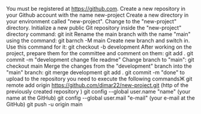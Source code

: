 
You must be registered at https://github.com.
Create a new repository in your Github account with the name new-project
Create a new directory in your environment called "new-project".
Change to the "new-project" directory.
Initialize a new public Git repository inside the "new-project" directory command:
 git init
Rename the main branch with the name "main" using the command:
 git barnch -M main
Create new branch and switch in. Use this command for it:
 git checkout -b development
After working on the project, prepare them for the committee and comment on them:
 git add .
 git commit -m "development change file readme"
Change branch to "main":
 git checkout main
Merge the changes from the "development" branch into the "main" branch:
 git merge development
 git add .
 git commit -m "done"
to upload to the repository you need to execute the following commandsЖ
git remote add origin https://github.com/dimar22/new-project.git       (http of the previously created repository )
git config --global user.name "name"         (your name at the GitHub)
git config --global user.mail "e-mail"       (your e-mail at the GitHub)
git push -u origin main
